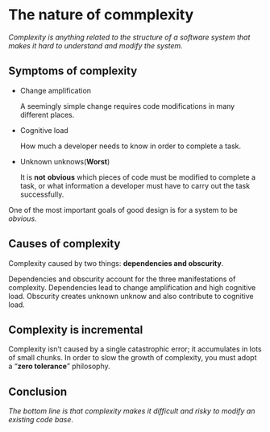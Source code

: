 # The nature of commplexity

*Complexity is anything related to the structure of a software system that makes it hard to understand and modify the system.*

## Symptoms of complexity

* Change amplification

  A seemingly simple change requires code modifications in many different places.

* Cognitive load

  How much a developer needs to know in order to complete a task.

* Unknown unknows(**Worst**)

  It is **not** **obvious** which pieces of code must be modified to complete a task, or what information a developer must have to carry out the task successfully.

One of the most important goals of good design is for a system to be *obvious*.



## Causes of complexity

Complexity caused by two things: **dependencies and obscurity**.

Dependencies and obscurity account for the three manifestations of complexity. Dependencies lead to change amplification and high cognitive load. Obscurity creates unknown unknow and also contribute to cognitive load.



## Complexity is incremental

Complexity isn’t caused by a single catastrophic error; it accumulates in lots of small chunks. In order to slow the growth of complexity, you must adopt a “**zero tolerance**” philosophy.



## Conclusion

*The bottom line is that complexity makes it difficult and risky to modify an existing code base*.